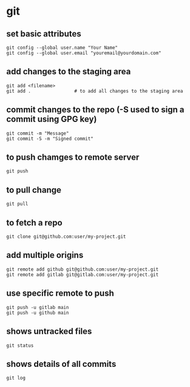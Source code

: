 # git
## set basic attributes
```
git config --global user.name "Your Name"
git config --global user.email "youremail@yourdomain.com"
```

## add changes to the staging area
```
git add <filename>
git add .                # to add all changes to the staging area
```

## commit changes to the repo (-S used to sign a commit using GPG key)
```
git commit -m "Message"
git commit -S -m "Signed commit"   
```

## to push chamges to remote server
```
git push
```

## to pull change
```
git pull
```

## to fetch a repo
```
git clone git@github.com:user/my-project.git
```

## add multiple origins
```
git remote add github git@github.com:user/my-project.git
git remote add gitlab git@gitlab.com:user/my-project.git
```

## use specific remote to push
```
git push -u gitlab main
git push -u github main
```

## shows untracked files
```
git status
```

## shows details of all commits
```
git log
```